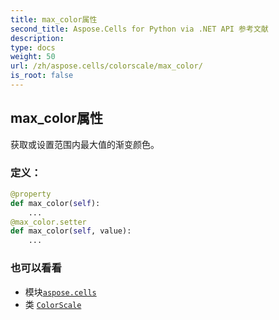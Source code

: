 ```yaml
---
title: max_color属性
second_title: Aspose.Cells for Python via .NET API 参考文献
description:
type: docs
weight: 50
url: /zh/aspose.cells/colorscale/max_color/
is_root: false
---
```

## max_color属性

获取或设置范围内最大值的渐变颜色。
### 定义：
```python
@property
def max_color(self):
    ...
@max_color.setter
def max_color(self, value):
    ...
```

### 也可以看看
* 模块[`aspose.cells`](../../)
* 类 [`ColorScale`](/cells/python-net/zh/aspose.cells/colorscale)
